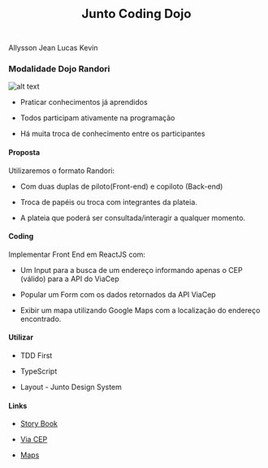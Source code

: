 <p align="center" style="font-size:24px; font-weight:bold; padding: 20px">
         Junto Coding Dojo
</p>

<p> 
<span>Allysson</span>
<span>Jean Lucas</span>
<span>Kevin</span>
</p>

### Modalidade Dojo Randori

![alt text](https://miro.medium.com/max/720/1*GZ7KNjFE_fBlWsWpasi1GA.webp)

- Praticar conhecimentos já aprendidos

- Todos participam ativamente na programação

- Há muita troca de conhecimento entre os participantes

#### Proposta

Utilizaremos o formato Randori:

- Com duas duplas de piloto(Front-end) e copiloto (Back-end)

- Troca de papéis ou troca com integrantes da plateia.

- A plateia que poderá ser consultada/interagir a qualquer momento.

#### Coding

Implementar Front End em ReactJS com:

- Um Input para a busca de um endereço informando apenas o CEP (válido) para a API do ViaCep

- Popular um Form com os dados retornados da API ViaCep

- Exibir um mapa utilizando Google Maps com a localização do endereço encontrado.

#### Utilizar

- TDD First

- TypeScript

- Layout - Junto Design System

#### Links

- [Story Book](https://junto-design-system-qas.juntoseguros.cloud/)

- [Via CEP](https://viacep.com.br/)

- [Maps](https://www.google.com.br/maps/place/Rua+Visconde+de+N%C3%A1car+-+Centro,+Curitiba+1440+PR)

